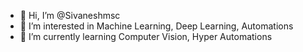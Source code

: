- 👋 Hi, I’m @Sivaneshmsc
- 👀 I’m interested in Machine Learning, Deep Learning, Automations
- 🌱 I’m currently learning Computer Vision, Hyper Automations

<!---
Sivaneshmsc/Sivaneshmsc is a ✨ special ✨ repository because its `README.md` (this file) appears on your GitHub profile.
You can click the Preview link to take a look at your changes.
--->
